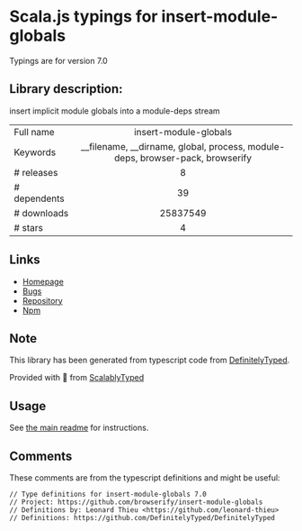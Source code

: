 
# Scala.js typings for insert-module-globals

Typings are for version 7.0

## Library description:
insert implicit module globals into a module-deps stream

|                    |                 |
| ------------------ | :-------------: |
| Full name          | insert-module-globals |
| Keywords           | __filename, __dirname, global, process, module-deps, browser-pack, browserify |
| # releases         | 8 |
| # dependents       | 39 |
| # downloads        | 25837549 |
| # stars            | 4 |

## Links
- [Homepage](https://github.com/browserify/insert-module-globals)
- [Bugs](https://github.com/browserify/insert-module-globals/issues)
- [Repository](https://github.com/browserify/insert-module-globals)
- [Npm](https://www.npmjs.com/package/insert-module-globals)
    


## Note
This library has been generated from typescript code from [DefinitelyTyped](https://definitelytyped.org).

Provided with :purple_heart: from [ScalablyTyped](https://github.com/oyvindberg/ScalablyTyped)

## Usage
See [the main readme](../../readme.md) for instructions.

## Comments

These comments are from the typescript definitions and might be useful:
```
// Type definitions for insert-module-globals 7.0
// Project: https://github.com/browserify/insert-module-globals
// Definitions by: Leonard Thieu <https://github.com/leonard-thieu>
// Definitions: https://github.com/DefinitelyTyped/DefinitelyTyped

```

